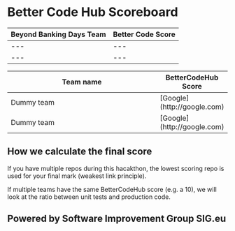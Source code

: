 # Better Code Hub Scoreboard 

Beyond Banking Days Team | Better Code Score
--- | ---
--- | ---
--- | ---

<table>
<colgroup>
<col width="70%" />
<col width="30%" />
</colgroup>
<thead>
<tr class="header">
<th>Team name</th>
<th>BetterCodeHub Score</th>
</tr>
</thead>
<tbody>
<tr>
<td markdown="span">Dummy team</td>
<td markdown="span">[Google](http://google.com)</td>
</tr>
<tr>
<td markdown="span">Dummy team</td>
<td markdown="span">[Google](http://google.com)</td>
</tr>
</tbody>
</table>

## How we calculate the final score

If you have multiple repos during this hacakthon, the lowest scoring repo is used for your final mark (weakest link principle).

If multiple teams have the same BetterCodeHub score (e.g. a 10), we will look at the ratio between unit tests and production code.


## Powered by Software Improvement Group SIG.eu
